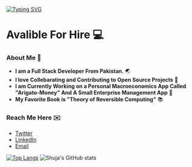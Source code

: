 [![Typing SVG](https://readme-typing-svg.herokuapp.com?font=Futura&color=F7630C&size=35&width=500&lines=Hello+World!+👋;I+am+Syed+Shuja+Hussain;Nice+to+meet+you...; )](https://git.io/typing-svg)

<!--
**shuja-shah/shuja-shah** is a ✨ _special_ ✨ repository because its `README.md` (this file) appears on your GitHub profile.

Here are some ideas to get you started:

- 🔭 I’m currently working on ...
- 🌱 I’m currently learning ...
- 👯 I’m looking to collaborate on ...
- 🤔 I’m looking for help with ...
- 💬 Ask me about ...
- 📫 How to reach me: ...
- 😄 Pronouns: ...
- ⚡ Fun fact: ...
-->

# Avalible For Hire :computer:

### About Me :gem:

- **I am a Full Stack Developer From Pakistan.** :earth_asia:
- **I love Collebarating and Contributing to Open Source Projects** 👯
- **I am Currently Working on a Personal Macroeconomics App Called "Arigato-Money" And A Small Enterprise Management App** :gem:
- **My Favorite Book is "Theory of Reversible Computing"** :books:


### Reach Me Here :envelope:

- [Twitter](https://www.twitter.com/SyedShujaHussa3)
- [LinkedIn](https://www.linkedin/in/syedshujahussa)
- [Email](shujashah786@gmail.com)

[![Top Langs](https://github-readme-stats.vercel.app/api/top-langs/?username=shuja-shah&layout=compact&show_icons=true&theme=synthwave)](https://github.com/anuraghazra/github-readme-stats)  ![Shuja's GitHub stats](https://github-readme-stats.vercel.app/api?username=shuja-shah&show_icons=true&theme=synthwave)
